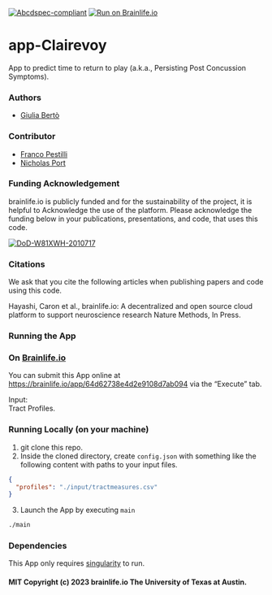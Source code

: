 [![Abcdspec-compliant](https://img.shields.io/badge/ABCD_Spec-v1.1-green.svg)](https://github.com/brain-life/abcd-spec)
[![Run on Brainlife.io](https://img.shields.io/badge/Brainlife-bl.app.64d62738e4d2e9108d7ab094-blue.svg)](https://brainlife.io/app/64d62738e4d2e9108d7ab094)

# app-Clairevoy
App to predict time to return to play (a.k.a., Persisting Post Concussion Symptoms).

### Authors
- [Giulia Bertò](giulia.berto.4@gmail.com)

### Contributor
- [Franco Pestilli](pestilli@utexas.edu)
- [Nicholas Port](nport@iu.edu)

### Funding Acknowledgement
brainlife.io is publicly funded and for the sustainability of the project, it is helpful to Acknowledge the use of the platform. Please acknowledge the funding below in your publications, presentations, and code, that uses this code.

[![DoD-W81XWH-2010717](https://img.shields.io/badge/DoD-W81XWH_2010717-blue.svg)](https://brainlife.io/ezbids)

### Citations
We ask that you cite the following articles when publishing papers and code using this code. 

Hayashi, Caron et al., brainlife.io: A decentralized and open source cloud platform to support neuroscience research Nature Methods, In Press.

### Running the App
### On [Brainlife.io](http://brainlife.io/) 
You can submit this App online at https://brainlife.io/app/64d62738e4d2e9108d7ab094 via the “Execute” tab.

Input: \
Tract Profiles.

### Running Locally (on your machine)

1. git clone this repo.
2. Inside the cloned directory, create `config.json` with something like the following content with paths to your input files.

```json
{
  "profiles": "./input/tractmeasures.csv"
}
```

3. Launch the App by executing `main`

```bash
./main
```

### Dependencies
This App only requires [singularity](https://sylabs.io/singularity/) to run. 

#### MIT Copyright (c) 2023 brainlife.io The University of Texas at Austin.
